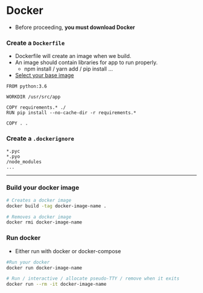 # Docker

* Before proceeding, **you must download Docker**

### Create a `Dockerfile`
* Dockerfile will create an image when we build.
* An image should contain libraries for app to run properly.
  * npm install / yarn add / pip install ...
* [ Select your base image ](https://hub.docker.com)

```docker
FROM python:3.6

WORKDIR /usr/src/app

COPY requirements.* ./
RUN pip install --no-cache-dir -r requirements.*

COPY . .
```

### Create a `.dockerignore`

```docker
*.pyc
*.pyo
/node_modules
...
```

___

### Build your docker image

```bash
# Creates a docker image
docker build -tag docker-image-name .

# Removes a docker image
docker rmi docker-image-name
```

### Run docker
* Either run with docker or docker-compose

```bash
#Run your docker
docker run docker-image-name

# Run / interactive / allocate pseudo-TTY / remove when it exits
docker run --rm -it docker-image-name
```
